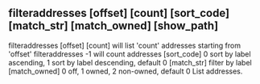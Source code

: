 ## filteraddresses [offset] [count] [sort_code] [match_str] [match_owned] [show_path]
filteraddresses [offset] [count] will list 'count' addresses starting from 'offset'
filteraddresses -1 will count addresses
[sort_code] 0 sort by label ascending, 1 sort by label descending, default 0
[match_str] filter by label
[match_owned] 0 off, 1 owned, 2 non-owned, default 0
List addresses.